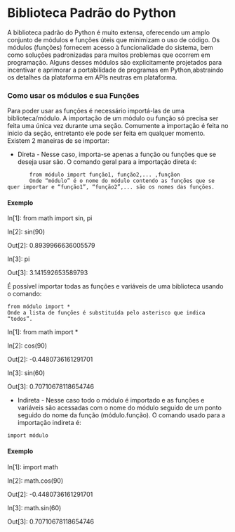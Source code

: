 # Biblioteca Padrão do Python

A biblioteca padrão do Python é muito extensa, oferecendo um amplo conjunto de módulos e funções úteis que minimizam o uso de código. 
Os módulos (funções) fornecem acesso à funcionalidade do sistema, bem como soluções padronizadas para muitos problemas que ocorrem em programação. 
Alguns desses módulos são explicitamente projetados para incentivar e aprimorar a portabilidade de programas em Python,abstraindo os detalhes da plataforma em APIs neutras em plataforma.

### Como usar os módulos e sua Funções

Para poder usar as funções é necessário importá-las de uma biblioteca/módulo. A importação de um módulo ou função só precisa ser feita uma única vez durante uma
seção. Comumente a importação é feita no inicio da seção, entretanto ele pode ser feita em qualquer momento.
Existem 2 maneiras de se importar:
+ Direta - Nesse caso, importa-se apenas a função ou funções que se deseja usar são. O comando geral para a importação direta é:
```
       from módulo import função1, função2,... ,funçãon
       Onde “módulo” é o nome do módulo contendo as funções que se quer importar e “função1”, “função2”,... são os nomes das funções.
```
#### Exemplo

In[1]: from math import sin, pi

In[2]: sin(90)

Out[2]: 0.8939966636005579

In[3]: pi

Out[3]: 3.141592653589793

É possível importar todas as funções e variáveis de uma biblioteca usando o comando: 
```
from módulo import *
Onde a lista de funções é substituída pelo asterisco que indica “todos”. 
```
In[1]: from math import *

In[2]: cos(90)

Out[2]: -0.4480736161291701

In[3]: sin(60)

Out[3]: 0.70710678118654746 

+ Indireta - Nesse caso todo o módulo é importado e as funções e variáveis são acessadas com o nome do módulo seguido de um ponto seguido do nome da função (módulo.função). O comando usado para a importação indireta é:
```
import módulo
```
#### Exemplo
In[1]: import math

In[2]: math.cos(90)

Out[2]: -0.4480736161291701

In[3]: math.sin(60)

Out[3]: 0.70710678118654746 




